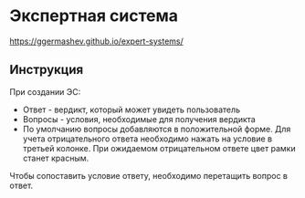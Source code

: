 # Экспертная система

https://ggermashev.github.io/expert-systems/

## Инструкция

При создании ЭС:
 - Ответ - вердикт, который может увидеть пользователь
 - Вопросы - условия, необходимые для получения вердикта
 - По умолчанию вопросы добавляются в положительной форме. Для учета отрицательного ответа необходимо нажать на условие в третьей колонке. При ожидаемом отрицательном ответе цвет рамки станет красным.

 Чтобы сопоставить условие ответу, необходимо перетащить вопрос в ответ.

